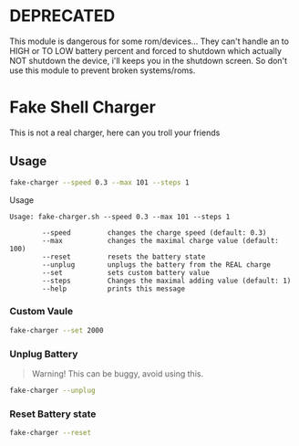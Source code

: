# DEPRECATED

This module is dangerous for some rom/devices... They can't handle an to HIGH or TO LOW battery percent and forced to shutdown which actually NOT shutdown the device, i'll keeps you in the shutdown screen. So don't use this module to prevent broken systems/roms.

# Fake Shell Charger

This is not a real charger, here can you troll your friends

## Usage

```sh
fake-charger --speed 0.3 --max 101 --steps 1
```

Usage

```
Usage: fake-charger.sh --speed 0.3 --max 101 --steps 1

        --speed         changes the charge speed (default: 0.3)
        --max           changes the maximal charge value (default: 100)
        --reset         resets the battery state
        --unplug        unplugs the battery from the REAL charge
        --set           sets custom battery value
        --steps         Changes the maximal adding value (default: 1)
        --help          prints this message
```

### Custom Vaule

```sh
fake-charger --set 2000
```

### Unplug Battery

> Warning!
> This can be buggy, avoid using this.

```sh
fake-charger --unplug
```

### Reset Battery state

```sh
fake-charger --reset
```
